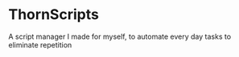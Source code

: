 # ThornScripts
A script manager I made for myself, to automate every day tasks to eliminate repetition
